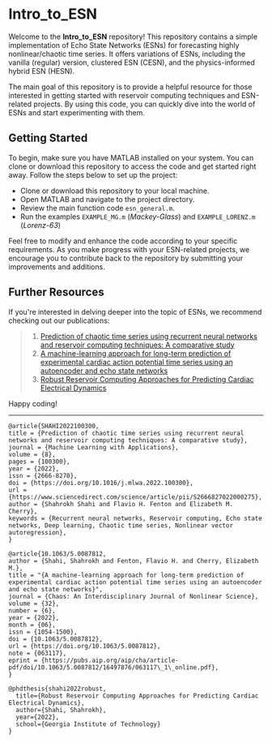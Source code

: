 # Intro_to_ESN

Welcome to the **Intro_to_ESN** repository! This repository contains a simple implementation of Echo State Networks (ESNs) for forecasting highly nonlinear/chaotic time series. It offers variations of ESNs, including the vanilla (regular) version, clustered ESN (CESN), and the physics-informed hybrid ESN (HESN).

The main goal of this repository is to provide a helpful resource for those interested in getting started with reservoir computing techniques and ESN-related projects. By using this code, you can quickly dive into the world of ESNs and start experimenting with them.

## Getting Started

To begin, make sure you have MATLAB installed on your system. You can clone or download this repository to access the code and get started right away. Follow the steps below to set up the project:

- Clone or download this repository to your local machine.
- Open MATLAB and navigate to the project directory.
- Review the main function code `esn_general.m`.
- Run the examples `EXAMPLE_MG.m` (*Mackey-Glass*) and `EXAMPLE_LORENZ.m` (*Lorenz-63*)

Feel free to modify and enhance the code according to your specific requirements. As you make progress with your ESN-related projects, we encourage you to contribute back to the repository by submitting your improvements and additions.

## Further Resources

If you're interested in delving deeper into the topic of ESNs, we recommend checking out our publications:

> 1. [Prediction of chaotic time series using recurrent neural networks and reservoir computing techniques: A comparative study](https://www.sciencedirect.com/science/article/pii/S2666827022000275)
> 2. [A machine-learning approach for long-term prediction of experimental cardiac action potential time series using an autoencoder and echo state networks](https://pubs.aip.org/aip/cha/article/32/6/063117/2835828/A-machine-learning-approach-for-long-term)
> 3. [Robust Reservoir Computing Approaches for Predicting Cardiac Electrical Dynamics](https://repository.gatech.edu/entities/publication/2ac8b323-a0aa-409e-8918-52e29b4c624e)


Happy coding!

-----

```
@article{SHAHI2022100300,
title = {Prediction of chaotic time series using recurrent neural networks and reservoir computing techniques: A comparative study},
journal = {Machine Learning with Applications},
volume = {8},
pages = {100300},
year = {2022},
issn = {2666-8270},
doi = {https://doi.org/10.1016/j.mlwa.2022.100300},
url = {https://www.sciencedirect.com/science/article/pii/S2666827022000275},
author = {Shahrokh Shahi and Flavio H. Fenton and Elizabeth M. Cherry},
keywords = {Recurrent neural networks, Reservoir computing, Echo state networks, Deep learning, Chaotic time series, Nonlinear vector autoregression},
}
```

```
@article{10.1063/5.0087812,
author = {Shahi, Shahrokh and Fenton, Flavio H. and Cherry, Elizabeth M.},
title = "{A machine-learning approach for long-term prediction of experimental cardiac action potential time series using an autoencoder and echo state networks}",
journal = {Chaos: An Interdisciplinary Journal of Nonlinear Science},
volume = {32},
number = {6},
year = {2022},
month = {06},
issn = {1054-1500},
doi = {10.1063/5.0087812},
url = {https://doi.org/10.1063/5.0087812},
note = {063117},
eprint = {https://pubs.aip.org/aip/cha/article-pdf/doi/10.1063/5.0087812/16497876/063117\_1\_online.pdf},
}
```

```
@phdthesis{shahi2022robust,
  title={Robust Reservoir Computing Approaches for Predicting Cardiac Electrical Dynamics},
  author={Shahi, Shahrokh},
  year={2022},
  school={Georgia Institute of Technology}
}
```

